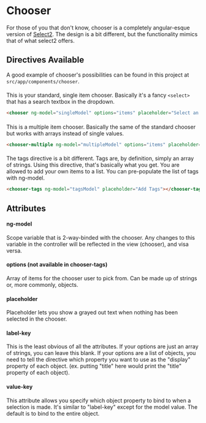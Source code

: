 # Chooser

For those of you that don't know, chooser is a completely angular-esque
version of [Select2](http://ivaynberg.github.io/select2/). The design is
a bit different, but the functionality mimics that of what select2 offers.

## Directives Available
A good example of chooser's possibilities can be found in this project at
`src/app/components/chooser`.

#### <chooser>
This is your standard, single item chooser. Basically it's a fancy `<select>`
that has a search textbox in the dropdown.

```html
<chooser ng-model="singleModel" options="items" placeholder="Select an Option" label-key="title" value-key="value"></chooser>
```

#### <chooser-multiple>
This is a multiple item chooser. Basically the same of the standard
chooser but works with arrays instead of single values.

```html
<chooser-multiple ng-model="multipleModel" options="items" placeholder="Select Some Options" label-key="title"></chooser-multiple>
```

#### <chooser-tags>
The tags directive is a bit different. Tags are, by definition, simply
an array of strings. Using this directive, that's basically what you get.
You are allowed to add your own items to a list. You can pre-populate the
list of tags with ng-model.

```html
<chooser-tags ng-model="tagsModel" placeholder="Add Tags"></chooser-tags>
```

## Attributes

#### ng-model
Scope variable that is 2-way-binded with the chooser. Any changes to this
variable in the controller will be reflected in the view (chooser), and
visa versa.

#### options (not available in chooser-tags)
Array of items for the chooser user to pick from. Can be made up of strings
or, more commonly, objects.

#### placeholder
Placeholder lets you show a grayed out text when nothing has been selected
in the chooser.

#### label-key
This is the least obvious of all the attributes. If your options are just
an array of strings, you can leave this blank. If your options are a list
of objects, you need to tell the directive which property you want to use
as the "display" property of each object. (ex. putting "title" here would
print the "title" property of each object).

#### value-key
This attribute allows you specify which object property to bind to when a
selection is made.  It's similar to "label-key" except for the model value.
The default is to bind to the entire object.